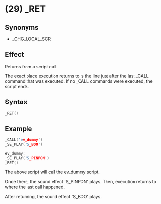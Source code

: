 # (29) _RET

## Synonyms

- _CHG_LOCAL_SCR

## Effect

Returns from a script call.

The exact place execution returns to is the line just after the last _CALL command that was executed. If no _CALL commands were executed, the script ends.

## Syntax

```c
_RET()
```

## Example

```c
_CALL('ev_dummy')
_SE_PLAY('S_BOO')

ev_dummy:
_SE_PLAY('S_PINPON')
_RET()
```

The above script will call the ev_dummy script.

Once there, the sound effect 'S_PINPON' plays. Then, execution returns to where the last call happened.

After returning, the sound effect 'S_BOO' plays.
